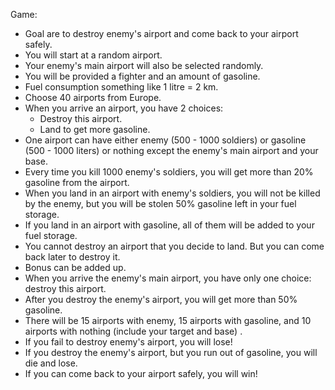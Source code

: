 Game:
- Goal are to destroy enemy's airport and come back to your airport safely.
- You will start at a random airport.
- Your enemy's main airport will also be selected randomly.
- You will be provided a fighter and an amount of gasoline.
- Fuel consumption something like 1 litre = 2 km.
- Choose 40 airports from Europe.
- When you arrive an airport, you have 2 choices:
	+ Destroy this airport.
	+ Land to get more gasoline.
- One airport can have either enemy (500 - 1000 soldiers) or gasoline (500 - 1000 liters) or nothing except the enemy's main airport and your base. 
- Every time you kill 1000 enemy's soldiers, you will get more than 20% gasoline from the airport.
- When you land in an airport with enemy's soldiers, you will not be killed by the enemy, but you will be stolen 50% gasoline left in your fuel storage.
- If you land in an airport with gasoline, all of them will be added to your fuel storage.
- You cannot destroy an airport that you decide to land. But you can come back later to destroy it.
- Bonus can be added up.
- When you arrive the enemy's main airport, you have only one choice: destroy this airport.
- After you destroy the enemy's airport, you will get more than 50% gasoline.
- There will be 15 airports with enemy, 15 airports with gasoline, and 10 airports with nothing (include your target and base) .
- If you fail to destroy enemy's airport, you will lose!
- If you destroy the enemy's airport, but you run out of gasoline, you will die and lose. 
- If you can come back to your airport safely, you will win!
